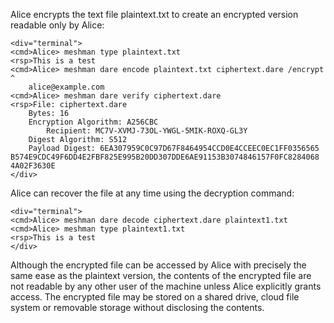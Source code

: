 
Alice encrypts the text file plaintext.txt to create an encrypted version
readable only by Alice:


~~~~
<div="terminal">
<cmd>Alice> meshman type plaintext.txt
<rsp>This is a test
<cmd>Alice> meshman dare encode plaintext.txt ciphertext.dare /encrypt ^
    alice@example.com 
<cmd>Alice> meshman dare verify ciphertext.dare
<rsp>File: ciphertext.dare
    Bytes: 16
    Encryption Algorithm: A256CBC
        Recipient: MC7V-XVMJ-73OL-YWGL-5MIK-ROXQ-GL3Y
    Digest Algorithm: S512
    Payload Digest: 6EA307959C0C97D67F8464954CCD0E4CCEEC0EC1FF0356565
B574E9CDC49F6DD4E2FBF825E995B20DD307DDE6AE91153B3074846157F0FC8284068
4A02F3630E
</div>
~~~~

Alice can recover the file at any time using the decryption command:


~~~~
<div="terminal">
<cmd>Alice> meshman dare decode ciphertext.dare plaintext1.txt
<cmd>Alice> meshman type plaintext1.txt
<rsp>This is a test
</div>
~~~~

Although the encrypted file can be accessed by Alice with precisely the same ease as the plaintext
version, the contents of the encrypted file are not readable by any other user of the machine unless 
Alice explicitly grants access. The encrypted file may be stored on a shared drive, cloud file system
or removable storage without disclosing the contents.

